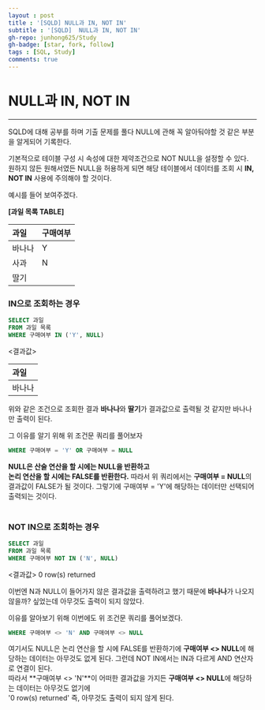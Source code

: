```yaml
---
layout : post
title : '[SQLD] NULL과 IN, NOT IN'
subtitle : '[SQLD]  NULL과 IN, NOT IN'
gh-repo: junhong625/Study
gh-badge: [star, fork, follow]
tags : [SQL, Study]
comments: true
---
```


#  NULL과 IN, NOT IN
- - - 

SQLD에 대해 공부를 하며 기출 문제를 풀다 NULL에 관해 꼭 알아둬야할 것 같은 부분을 알게되어 기록한다.

기본적으로 테이블 구성 시 속성에 대한 제약조건으로 NOT NULL을 설정할 수 있다.  
원하지 않든 원해서였든 NULL을 허용하게 되면 해당 테이블에서 데이터를 조회 시 **IN, NOT IN** 사용에 주의해야 할 것이다.

예시를 들어 보여주겠다.

**[과일 목록 TABLE]**

|과일|구매여부|
|:--|:--|
|바나나|Y|
|사과|N|
|딸기||

### IN으로 조회하는 경우

```SQL
SELECT 과일
FROM 과일 목록
WHERE 구매여부 IN ('Y', NULL)
```

<결과값>

|과일|
|:--|
|바나나|

위와 같은 조건으로 조회한 결과 **바나나**와 **딸기**가 결과값으로 출력될 것 같지만 바나나만 출력이 된다.
  
그 이유를 알기 위해 위 조건문 쿼리를 풀어보자
```SQL
WHERE 구매여부 = 'Y' OR 구매여부 = NULL
```

**NULL은 산술 연산을 할 시에는 NULL을 반환하고**  
**논리 연산을 할 시에는 FALSE를 반환한다.**
따라서 위 쿼리에서는 **구매여부 = NULL**의 결과값이 FALSE가 될 것이다.
그렇기에 구매여부 = 'Y'에 해당하는 데이터만 선택되어 출력되는 것이다.
<br>
<br>

### NOT IN으로 조회하는 경우

```SQL
SELECT 과일
FROM 과일 목록
WHERE 구매여부 NOT IN ('N', NULL)
```

<결과값>
0 row(s) returned

이번엔 N과 NULL이 들어가지 않은 결과값을 출력하려고 했기 때문에 **바나나**가 나오지 않을까? 싶었는데 아무것도 출력이 되지 않았다.  

이유를 알아보기 위해 이번에도 위 조건문 쿼리를 풀어보겠다.
```SQL
WHERE 구매여부 <> 'N' AND 구매여부 <> NULL
```

여기서도 NULL은 논리 연산을 할 시에 FALSE를 반환하기에 **구매여부 <> NULL**에 해당하는 데이터는 아무것도 없게 된다. 
그런데 NOT IN에서는 IN과 다르게 AND 연산자로 연결이 된다.  
따라서 **구매여부 <> 'N'**이 어떠한 결과값을 가지든 **구매여부 <> NULL**에 해당하는 데이터는 아무것도 없기에  
'0 row(s) returned' 즉, 아무것도 출력이 되지 않게 된다.